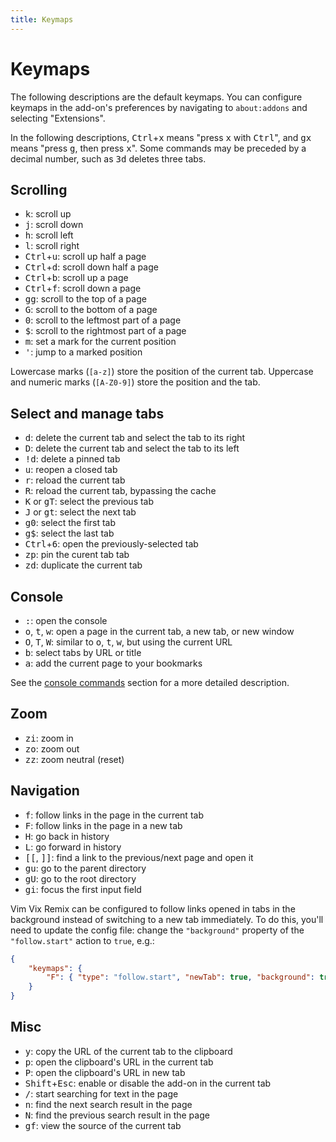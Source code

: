 ```yaml
---
title: Keymaps
---
```


# Keymaps

The following descriptions are the default keymaps.
You can configure keymaps in the add-on's preferences by navigating to `about:addons` and selecting "Extensions".

In the following descriptions, <kbd>Ctrl</kbd>+<kbd>x</kbd> means "press <kbd>x</kbd> with <kbd>Ctrl</kbd>", and <kbd>g</kbd><kbd>x</kbd> means "press <kbd>g</kbd>, then press <kbd>x</kbd>".
Some commands may be preceded by a decimal number, such as <kbd>3</kbd><kbd>d</kbd> deletes three tabs.

## Scrolling

- <kbd>k</kbd>: scroll up
- <kbd>j</kbd>: scroll down
- <kbd>h</kbd>: scroll left
- <kbd>l</kbd>: scroll right
- <kbd>Ctrl</kbd>+<kbd>u</kbd>: scroll up half a page
- <kbd>Ctrl</kbd>+<kbd>d</kbd>: scroll down half a page
- <kbd>Ctrl</kbd>+<kbd>b</kbd>: scroll up a page
- <kbd>Ctrl</kbd>+<kbd>f</kbd>: scroll down a page
- <kbd>g</kbd><kbd>g</kbd>: scroll to the top of a page
- <kbd>G</kbd>: scroll to the bottom of a page
- <kbd>0</kbd>: scroll to the leftmost part of a page
- <kbd>$</kbd>: scroll to the rightmost part of a page
- <kbd>m</kbd>: set a mark for the current position
- <kbd>'</kbd>: jump to a marked position

Lowercase marks (`[a-z]`) store the position of the current tab. Uppercase and
numeric marks (`[A-Z0-9]`) store the position and the tab.

## Select and manage tabs

- <kbd>d</kbd>: delete the current tab and select the tab to its right
- <kbd>D</kbd>: delete the current tab and select the tab to its left
- <kbd>!</kbd><kbd>d</kbd>: delete a pinned tab
- <kbd>u</kbd>: reopen a closed tab
- <kbd>r</kbd>: reload the current tab
- <kbd>R</kbd>: reload the current tab, bypassing the cache
- <kbd>K</kbd> or <kbd>g</kbd><kbd>T</kbd>: select the previous tab
- <kbd>J</kbd> or <kbd>g</kbd><kbd>t</kbd>: select the next tab
- <kbd>g</kbd><kbd>0</kbd>: select the first tab
- <kbd>g</kbd><kbd>$</kbd>: select the last tab
- <kbd>Ctrl</kbd>+<kbd>6</kbd>: open the previously-selected tab
- <kbd>z</kbd><kbd>p</kbd>: pin the curent tab tab
- <kbd>z</kbd><kbd>d</kbd>: duplicate the current tab

## Console

- <kbd>:</kbd>: open the console
- <kbd>o</kbd>, <kbd>t</kbd>, <kbd>w</kbd>: open a page in the current tab, a new tab, or new window
- <kbd>O</kbd>, <kbd>T</kbd>, <kbd>W</kbd>: similar to <kbd>o</kbd>, <kbd>t</kbd>, <kbd>w</kbd>, but using the current URL
- <kbd>b</kbd>: select tabs by URL or title
- <kbd>a</kbd>: add the current page to your bookmarks

See the [console commands](./console_commands.md) section for a more detailed description.

## Zoom

- <kbd>z</kbd><kbd>i</kbd>: zoom in
- <kbd>z</kbd><kbd>o</kbd>: zoom out
- <kbd>z</kbd><kbd>z</kbd>: zoom neutral (reset)

## Navigation

- <kbd>f</kbd>: follow links in the page in the current tab
- <kbd>F</kbd>: follow links in the page in a new tab
- <kbd>H</kbd>: go back in history
- <kbd>L</kbd>: go forward in history
- <kbd>[</kbd><kbd>[</kbd>, <kbd>]</kbd><kbd>]</kbd>: find a link to the previous/next page and open it
- <kbd>g</kbd><kbd>u</kbd>: go to the parent directory
- <kbd>g</kbd><kbd>U</kbd>: go to the root directory
- <kbd>g</kbd><kbd>i</kbd>: focus the first input field

Vim Vix Remix can be configured to follow links opened in tabs in the background
instead of switching to a new tab immediately. To do this, you'll need to update
the config file: change the `"background"` property of the `"follow.start"`
action to `true`, e.g.:

```json
{
    "keymaps": {
        "F": { "type": "follow.start", "newTab": true, "background": true }
    }
}
```

## Misc

- <kbd>y</kbd>: copy the URL of the current tab to the clipboard
- <kbd>p</kbd>: open the clipboard's URL in the current tab
- <kbd>P</kbd>: open the clipboard's URL in new tab
- <kbd>Shift</kbd>+<kbd>Esc</kbd>: enable or disable the add-on in the current tab
- <kbd>/</kbd>: start searching for text in the page
- <kbd>n</kbd>: find the next search result in the page
- <kbd>N</kbd>: find the previous search result in the page
- <kbd>g</kbd><kbd>f</kbd>: view the source of the current tab


